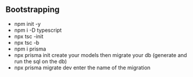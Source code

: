 ## Bootstrapping
- npm init -y
- npm i -D typescript
- npx tsc -init
- npx tsc -b
- npm i prisma
- npx prisma init
create your models then migrate your db (generate and run the sql on the db)
- npx prisma migrate dev
enter the name of the migration